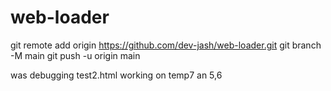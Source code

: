 # web-loader

git remote add origin https://github.com/dev-jash/web-loader.git
git branch -M main
git push -u origin main

was debugging test2.html
working on temp7 an 5,6
